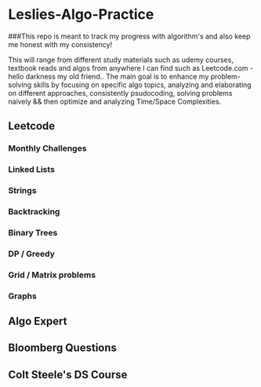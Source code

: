# Leslies-Algo-Practice

###This repo is meant to track my progress with algorithm's and also keep me honest with my consistency!

This will range from different study materials such as udemy courses, textbook reads and algos from anywhere I can find such as Leetcode.com - hello darkness my old friend.. 
The main goal is to enhance my problem-solving skills by focusing on specific algo topics, analyzing and elaborating on different approaches, consistently psudocoding, solving problems naively && then optimize and analyzing Time/Space Complexities. 

## Leetcode

### Monthly Challenges

### Linked Lists

### Strings

### Backtracking

### Binary Trees

### DP / Greedy

### Grid / Matrix problems

### Graphs


## Algo Expert


## Bloomberg Questions




## Colt Steele's DS Course

